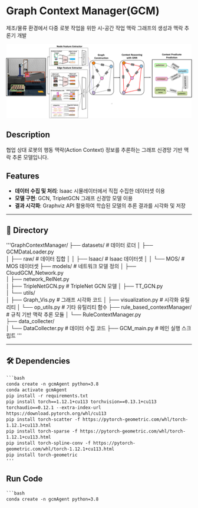 # Graph Context Manager(GCM)
제조/물류 환경에서 다중 로봇 작업을 위한 시-공간 작업 맥락 그래프의 생성과 맥락 추론기 개발

![GCM Model Structure](assets/GraphContextManagerModel.png)

## Description
협업 상대 로봇의 행동 맥락(Action Context) 정보를 추론하는 그래프 신경망 기반 맥락 추론 모델입니다.


## Features
- **데이터 수집 및 처리**: Isaac 시뮬레이터에서 직접 수집한 데이터셋 이용
- **모델 구현**: GCN, TripletGCN 그래프 신경망 모델 이용
- **결과 시각화**: Graphviz API 활용하여 학습된 모델의 추론 결과를 시각화 및 저장 

---

## 📂 Directory

'''GraphContextManager/
├── datasets/                        # 데이터 로더
│   ├── GCMDataLoader.py             
│   ├── raw/                         # 데이터 집합
│   │   ├── Isaac/                   # Isaac 데이터셋
│   │   └── MOS/                     # MOS 데이터셋
├── models/                          # 네트워크 모델 정의
│   ├── CloudGCM_Network.py          
│   ├── network_RelNet.py            
│   ├── TripleNetGCN.py              # TripleNet GCN 모델
│   ├── TT_GCN.py                    
│   └── utils/                       
│       ├── Graph_Vis.py             # 그래프 시각화 코드
│       ├── visualization.py         # 시각화 유틸리티
│       └── op_utils.py              # 기타 유틸리티 함수
├── rule_based_contextManager/       # 규칙 기반 맥락 추론 모듈
│   └── RuleContextManager.py        
├── data_collecter/                  
│   └── DataCollecter.py             # 데이터 수집 코드
├── GCM_main.py                      # 메인 실행 스크립트
'''

---

## 🛠️ Dependencies
    
    ```bash
    conda create -n gcmAgent python=3.8
    conda activate gcmAgent
    pip install -r requirements.txt
    pip install torch==1.12.1+cu113 torchvision==0.13.1+cu113 torchaudio==0.12.1 --extra-index-url https://download.pytorch.org/whl/cu113
    pip install torch-scatter -f https://pytorch-geometric.com/whl/torch-1.12.1+cu113.html
    pip install torch-sparse -f https://pytorch-geometric.com/whl/torch-1.12.1+cu113.html
    pip install torch-spline-conv -f https://pytorch-geometric.com/whl/torch-1.12.1+cu113.html
    pip install torch-geometric
    '''
    
## Run Code
    ```bash
    conda create -n gcmAgent python=3.8

